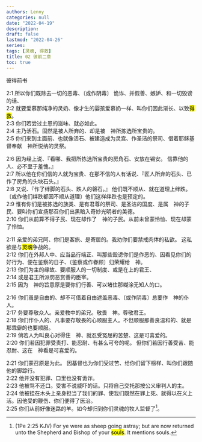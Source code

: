 ```yaml
---
authors: Lenny
categories: null
date: "2022-04-19"
description: 
draft: false
lastmod: "2022-04-26"
series: 
tags: [灵魂, 得救]
title: 02 彼前二章
toc: true
---
```

彼得前书
<!--more-->

2:1 所以你们既除去一切的恶毒、〔或作阴毒〕  诡诈、并假善、嫉妒、和一切毁谤的话、  
2:2 就要爱慕那纯净的灵奶、像才生的婴孩爱慕奶一样、叫你们因此渐长、以致<mark>得救</mark>。  
2:3 你们若尝过主恩的滋味、就必如此。  
2:4 主乃活石。固然是被人所弃的、却是被　神所拣选所宝贵的。  
2:5 你们来到主面前、也就像活石、被建造成为灵宫、作圣洁的祭司、借着耶稣基督奉献　神所悦纳的灵祭。  

2:6 因为经上说、『看哪、我把所拣选所宝贵的房角石、安放在锡安。  信靠他的人、必不至于羞愧。』  
2:7 所以他在你们信的人就为宝贵、在那不信的人有话说、『匠人所弃的石头、已作了房角的头块石头。』  
2:8 又说、『作了绊脚的石头、跌人的磐石。』 他们既不顺从、就在道理上绊跌。〔或作他们绊跌都因不顺从道理〕他们这样绊跌也是预定的。  
2:9 惟有你们是被拣选的族类、是有君尊的祭司、是圣洁的国度、是属　神的子民、要叫你们宣扬那召你们出黑暗入奇妙光明者的美德。  
2:10 你们从前算不得子民、现在却作了　神的子民。从前未曾蒙怜恤、现在却蒙了怜恤。  

2:11 亲爱的弟兄阿、你们是客旅、是寄居的。我劝你们要禁戒肉体的私欲。  这私欲是与<mark>灵魂</mark>争战的。  
2:12 你们在外邦人中、应当品行端正、叫那些毁谤你们是作恶的、因看见你们的好行为、便在鉴察的日子、〔鉴察或作眷顾〕归荣耀给　神。  
2:13 你们为主的缘故、要顺服人的一切制度、或是在上的君王、  
2:14 或是君王所派罚恶赏善的臣宰。  
2:15 因为　神的旨意原是要你们行善、可以堵住那糊涂无知人的口。  

2:16 你们虽是自由的、却不可借着自由遮盖恶毒、〔或作阴毒〕总要作　神的仆人。  
2:17 务要尊敬众人。亲爱教中的弟兄。敬畏　神。尊敬君王。  
2:18 你们作仆人的、凡事要存敬畏的心顺服主人。不但顺服那善良温和的、就是那乖僻的也要顺服。  
2:19 倘若人为叫良心对得住　神、就忍受冤屈的苦楚、这是可喜爱的。  
2:20 你们若因犯罪受责打、能忍耐、有甚么可夸的呢。  但你们若因行善受苦、能忍耐、这在　神看是可喜爱的。  

2:21 你们蒙召原是为此。  因基督也为你们受过苦、给你们留下榜样、叫你们跟随他的脚踪行。  
2:22 他并没有犯罪、口里也没有诡诈。  
2:23 他被骂不还口。受害不说威吓的话。只将自己交托那按公义审判人的主。  
2:24 他被挂在木头上亲身担当了我们的罪、使我们既然在罪上死、就得以在义上活。因他受的鞭伤、你们便得了医治。  
2:25 你们从前好像迷路的羊。如今却归到你们灵魂的牧人监督了[^1]。  

[^1]: (1Pe 2:25 KJV)  For ye were as sheep going astray; but are now returned unto the Shepherd and Bishop of your <mark>souls</mark>.  It mentions souls.